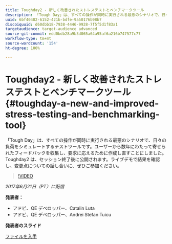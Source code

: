 ```yaml
---
title: Toughday2 - 新しく改善されたストレステストとベンチマークツール
description: 「Tough Day」は、すべての操作が同時に実行される最悪のシナリオで、日々の負荷をシミュレートするテストツールです。ユーザーから数年にわたって寄せられたフィードバックを収集し、要求に応えるために作成し直すことにしました。
uuid: 6bf40482-6152-421b-bdfe-9a50176b98b7
discoiquuid: d60dbb18-7938-4446-9928-7f5f5d1f83a1
targetaudience: target-audience advanced
source-git-commit: edd0bdb28a9b3d065a64a95af6a216b747577c77
workflow-type: tm+mt
source-wordcount: '154'
ht-degree: 100%

---
```


# Toughday2 - 新しく改善されたストレステストとベンチマークツール{#toughday-a-new-and-improved-stress-testing-and-benchmarking-tool}

「Tough Day」は、すべての操作が同時に実行される最悪のシナリオで、日々の負荷をシミュレートするテストツールです。ユーザーから数年にわたって寄せられたフィードバックを収集し、要求に応えるために作成し直すことにしました。Toughday2 は、セッション終了後に公開されます。ライブデモで結果を確認し、変更点についての話し合いに、ぜひご参加ください。

>[!VIDEO](https://video.tv.adobe.com/v/18935/?quality=9)

*2017年6月21日（PT）に配信*

**発表者：**

* アドビ、QE デベロッパー、Catalin Luta
* アドビ、QE デベロッパー、Andrei Stefan Tuicu

**発表者のスライド**

[ファイルを入手](assets/aem-gems-toughday2.pdf)
<!--
[Get back to the Overview](https://helpx.adobe.com/experience-manager/kt/eseminars/gems/aem-index.html)
-->

